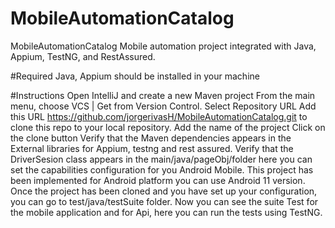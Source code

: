 # MobileAutomationCatalog

MobileAutomationCatalog
Mobile automation project integrated with Java, Appium, TestNG, and RestAssured.

#Required Java, Appium should be installed in your machine

#Instructions 
Open IntelliJ and create a new Maven project From the main menu, choose VCS | Get from Version Control. 
Select Repository URL Add this URL https://github.com/jorgerivasH/MobileAutomationCatalog.git to clone this repo to your local repository. 
Add the name of the project Click on the clone button Verify that the Maven dependencies appears in the External libraries for Appium, testng and rest assured.
Verify that the DriverSesion class appears in the main/java/pageObj/folder here you can set the capabilities configuration for you Android Mobile.
This project has been implemented for Android platform you can use Android 11 version.
Once the project has been cloned and you have set up your configuration, you can go to test/java/testSuite folder.
Now you can see the suite Test for the mobile application and for Api, here you can run the tests using TestNG.
